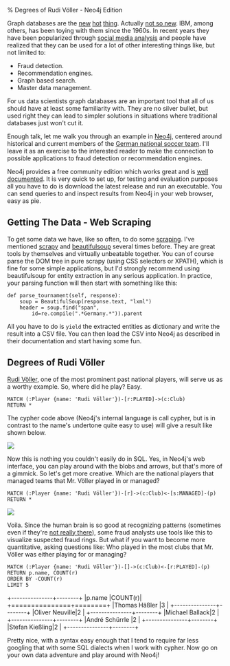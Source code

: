 % Degrees of Rudi Völler - Neo4j Edition

Graph databases are the [new][gdbarticle] [hot][ibmgraph]
[thing][neo4jgraph]. Actually [not so new][wikigraph]. IBM, among
others, has been toying with them since the 1960s. In recent years
they have been popularized through
[social media analysis][neo4jsocial] and people have realized that
they can be used for a lot of other interesting things like, but not
limited to:

- Fraud detection.
- Recommendation engines.
- Graph based search.
- Master data management.

For us data scientists graph databases are an important tool that all
of us should have at least some familiarity with. They are no silver
bullet, but used right they can lead to simpler solutions in
situations where traditional databases just won't cut it.

Enough talk, let me walk you through an example in [Neo4j], centered
around historical and current members of the
[German national soccer team][desoccer]. I'll leave it as an exercise
to the interested reader to make the connection to possible
applications to fraud detection or recommendation engines.

Neo4j provides a free community edition which works great and is
[well documented][neo4jdoc]. It is very quick to set up, for testing
and evaluation purposes all you have to do is download the latest
release and run an executable. You can send queries to and inspect
results from Neo4j in your web browser, easy as pie.

## Getting The Data - Web Scraping

To get some data we have, like so often, to do some [scraping]. I've
mentioned [scrapy] and [beautifulsoup][bs4] several times before. They
are great tools by themselves and virtually unbeatable together. You
can of course parse the DOM tree in pure scrapy (using CSS selectors
or XPATH), which is fine for some simple applications, but I'd
strongly recommend using beautifulsoup for entity extraction in any
serious application. In practice, your parsing function will then
start with something like this:

~~~{.python}
def parse_tournament(self, response):
    soup = BeautifulSoup(response.text, "lxml")
    header = soup.find("span",
        id=re.compile(".*Germany.*")).parent
~~~

All you have to do is `yield` the extracted entities as dictionary and
write the result into a CSV file. You can then load the CSV into Neo4j
as described in their documentation and start having some fun.

## Degrees of Rudi Völler

[Rudi Völler][rv], one of the most prominent past national players,
will serve us as a worthy example. So, where did he play? Easy.

~~~
MATCH (:Player {name: 'Rudi Völler'})-[r:PLAYED]->(c:Club)
RETURN *
~~~

The cypher code above (Neo4j's internal language is call cypher, but
is in contrast to the name's undertone quite easy to use) will give a
result like shown below.

![](https://dataadventuresdotcom.files.wordpress.com/2016/10/voellersimple.png)

Now this is nothing you couldn't easily do in SQL. Yes, in Neo4j's web
interface, you can play around with the blobs and arrows, but that's
more of a gimmick. So let's get more creative. Which are the national
players that managed teams that Mr. Völler played in or managed?

~~~
MATCH (:Player {name: 'Rudi Völler'})-[r]->(c:Club)<-[s:MANAGED]-(p)
RETURN *
~~~

![](https://dataadventuresdotcom.files.wordpress.com/2016/10/voellerfull.png)

Voila. Since the human brain is so good at recognizing patterns
(sometimes even if they're [not really there][pareidolia]), some fraud
analysts use tools like this to visualize suspected fraud rings. But
what if you want to become more quantitative, asking questions like:
Who played in the most clubs that Mr. Völler was either playing for or
managing?

~~~
MATCH (:Player {name: 'Rudi Völler'})-[]->(c:Club)<-[r:PLAYED]-(p)
RETURN p.name, COUNT(r)
ORDER BY -COUNT(r)
LIMIT 5
~~~

+---------------+--------+
|p.name         |COUNT(r)|
+===============+========+
|Thomas Häßler  |3       |
+---------------+--------+
|Oliver Neuville|2       |
+---------------+--------+
|Michael Ballack|2       |
+---------------+--------+
|André Schürrle |2       |
+---------------+--------+
|Stefan Kießling|2       |
+---------------+--------+


Pretty nice, with a syntax easy enough that I tend to require far less
googling that with some SQL dialects when I work with cypher. Now go
on your own data adventure and play around with Neo4j!

[gdbarticle]: https://www.infoq.com/minibooks/emag-graph-databases
[ibmgraph]: https://www.ibm.com/blogs/bluemix/2016/07/graph-databases-natural-way-to-represent-data/
[neo4jgraph]: https://neo4j.com/blog/native-vs-non-native-graph-technology/
[wikigraph]: https://en.wikipedia.org/wiki/Graph_database#History
[neo4jsocial]: https://neo4j.com/use-cases/social-network/
[Neo4j]: https://neo4j.com/
[neo4jdoc]: https://neo4j.com/docs/developer-manual/current/
[desoccer]: https://en.wikipedia.org/wiki/Germany_national_football_team
[scrapy]: http://scrapy.org/
[scraping]: https://en.wikipedia.org/wiki/Web_scraping
[bs4]: https://www.crummy.com/software/BeautifulSoup/
[rv]: https://en.wikipedia.org/wiki/Rudi_V%C3%B6ller
[pareidolia]: https://en.wikipedia.org/wiki/Pareidolia
